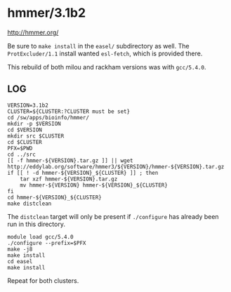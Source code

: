 hmmer/3.1b2
===========

<http://hmmer.org/>

Be sure to `make install` in the `easel/` subdirectory as well.  The
`ProtExcluder/1.1` install wanted `esl-fetch`, which is provided there.

This rebuild of both milou and rackham versions was with `gcc/5.4.0`.

LOG
---

    VERSION=3.1b2
    CLUSTER=${CLUSTER:?CLUSTER must be set}
    cd /sw/apps/bioinfo/hmmer/
    mkdir -p $VERSION
    cd $VERSION
    mkdir src $CLUSTER
    cd $CLUSTER
    PFX=$PWD
    cd ../src
    [[ -f hmmer-${VERSION}.tar.gz ]] || wget http://eddylab.org/software/hmmer3/${VERSION}/hmmer-${VERSION}.tar.gz
    if [[ ! -d hmmer-${VERSION}_${CLUSTER} ]] ; then
        tar xzf hmmer-${VERSION}.tar.gz
        mv hmmer-${VERSION} hmmer-${VERSION}_${CLUSTER}
    fi
    cd hmmer-${VERSION}_${CLUSTER}
    make distclean

The `distclean` target will only be present if `./configure` has already been run in this directory.

    module load gcc/5.4.0
    ./configure --prefix=$PFX
    make -j8
    make install
    cd easel
    make install

Repeat for both clusters.

